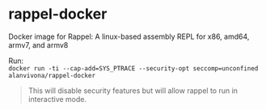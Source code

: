 # rappel-docker

Docker image for Rappel: A linux-based assembly REPL for x86, amd64, armv7, and armv8   

Run:  
`docker run -ti --cap-add=SYS_PTRACE --security-opt seccomp=unconfined alanvivona/rappel-docker`   

> This will disable security features but will allow rappel to run in interactive mode.
